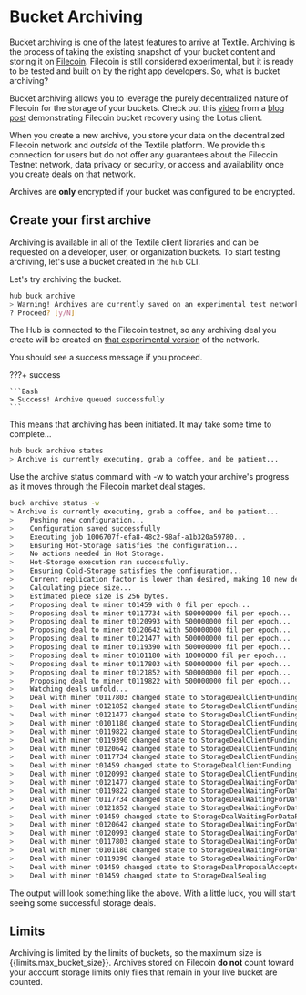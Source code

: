 # Bucket Archiving

Bucket archiving is one of the latest features to arrive at Textile. Archiving is the process of taking the existing snapshot of your bucket content and storing it on [Filecoin](https://filecoin.io/). Filecoin is still considered experimental, but it is ready to be tested and built on by the right app developers. So, what is bucket archiving?

Bucket archiving allows you to leverage the purely decentralized nature of Filecoin for the storage of your buckets. Check out this [video](https://www.youtube.com/watch?v=jiBUxIi1zko&feature=emb_title&ab_channel=IgnacioHagopian) from a [blog post](https://blog.textile.io/buckets-diffing-syncing-archiving/) demonstrating Filecoin bucket recovery using the Lotus client.

When you create a new archive, you store your data on the decentralized Filecoin network and _outside_ of the Textile platform. We provide this connection for users but do not offer any guarantees about the Filecoin Testnet network, data privacy or security, or access and availability once you create deals on that network.

Archives are **only** encrypted if your bucket was configured to be encrypted. 

## Create your first archive

Archiving is available in all of the Textile client libraries and can be requested on a developer, user, or organization buckets. To start testing archiving, let's use a bucket created in the `hub` CLI. 

Let's try archiving the bucket.

```sh
hub buck archive
> Warning! Archives are currently saved on an experimental test network. They may be lost at any time.
? Proceed? [y/N]
```

The Hub is connected to the Filecoin testnet, so any archiving deal you create will be created on [that experimental version](../powergate/testnet.md) of the network.

You should see a success message if you proceed.

???+ success

    ```Bash
    > Success! Archive queued successfully
    ```

This means that archiving has been initiated. It may take some time to complete...

```sh
hub buck archive status
> Archive is currently executing, grab a coffee, and be patient...
```

Use the archive status command with -w to watch your archive's progress as it moves through the Filecoin market deal stages.

```sh
buck archive status -w
> Archive is currently executing, grab a coffee, and be patient...
>    Pushing new configuration...
>    Configuration saved successfully
>    Executing job 1006707f-efa8-48c2-98af-a1b320a59780...
>    Ensuring Hot-Storage satisfies the configuration...
>    No actions needed in Hot Storage.
>    Hot-Storage execution ran successfully.
>    Ensuring Cold-Storage satisfies the configuration...
>    Current replication factor is lower than desired, making 10 new deals...
>    Calculating piece size...
>    Estimated piece size is 256 bytes.
>    Proposing deal to miner t01459 with 0 fil per epoch...
>    Proposing deal to miner t0117734 with 500000000 fil per epoch...
>    Proposing deal to miner t0120993 with 500000000 fil per epoch...
>    Proposing deal to miner t0120642 with 500000000 fil per epoch...
>    Proposing deal to miner t0121477 with 500000000 fil per epoch...
>    Proposing deal to miner t0119390 with 500000000 fil per epoch...
>    Proposing deal to miner t0101180 with 10000000 fil per epoch...
>    Proposing deal to miner t0117803 with 500000000 fil per epoch...
>    Proposing deal to miner t0121852 with 500000000 fil per epoch...
>    Proposing deal to miner t0119822 with 500000000 fil per epoch...
>    Watching deals unfold...
>    Deal with miner t0117803 changed state to StorageDealClientFunding
>    Deal with miner t0121852 changed state to StorageDealClientFunding
>    Deal with miner t0121477 changed state to StorageDealClientFunding
>    Deal with miner t0101180 changed state to StorageDealClientFunding
>    Deal with miner t0119822 changed state to StorageDealClientFunding
>    Deal with miner t0119390 changed state to StorageDealClientFunding
>    Deal with miner t0120642 changed state to StorageDealClientFunding
>    Deal with miner t0117734 changed state to StorageDealClientFunding
>    Deal with miner t01459 changed state to StorageDealClientFunding
>    Deal with miner t0120993 changed state to StorageDealClientFunding
>    Deal with miner t0121477 changed state to StorageDealWaitingForDataRequest
>    Deal with miner t0119822 changed state to StorageDealWaitingForDataRequest
>    Deal with miner t0117734 changed state to StorageDealWaitingForDataRequest
>    Deal with miner t0121852 changed state to StorageDealWaitingForDataRequest
>    Deal with miner t01459 changed state to StorageDealWaitingForDataRequest
>    Deal with miner t0120642 changed state to StorageDealWaitingForDataRequest
>    Deal with miner t0120993 changed state to StorageDealWaitingForDataRequest
>    Deal with miner t0117803 changed state to StorageDealWaitingForDataRequest
>    Deal with miner t0101180 changed state to StorageDealWaitingForDataRequest
>    Deal with miner t0119390 changed state to StorageDealWaitingForDataRequest
>    Deal with miner t01459 changed state to StorageDealProposalAccepted
>    Deal with miner t01459 changed state to StorageDealSealing
```

The output will look something like the above. With a little luck, you will start seeing some successful storage deals.

## Limits

Archiving is limited by the limits of buckets, so the maximum size is {{limits.max_bucket_size}}. Archives stored on Filecoin **do not** count toward your account storage limits only files that remain in your live bucket are counted.